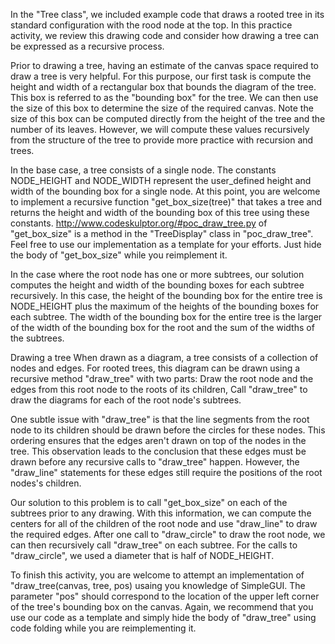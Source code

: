 In the "Tree class", we included example code that draws a rooted tree in its standard configuration with the rood node at the top. 
In this practice activity, we review this drawing code and consider how drawing a tree can be expressed as a recursive process.

Prior to drawing a tree, having an estimate of the canvas space required to draw a tree is very helpful. For this purpose, our 
first task is compute the height and width of a rectangular box that bounds the diagram of the tree. This box is referred to as 
the "bounding box" for the tree. We can then use the size of this box to determine the size of the required canvas. Note the size of 
this box can be computed directly from the height of the tree and the number of its leaves. However, we will compute these values
recursively from the structure of the tree to provide more practice with recursion and trees.

In the base case, a tree consists of a single node. The constants NODE_HEIGHT and NODE_WIDTH represent the user_defined height and width 
of the bounding box for a single node. At this point, you are welcome to implement a recursive function "get_box_size(tree)" that takes a tree 
and returns the height and width of the bounding box of this tree using these constants.  http://www.codeskulptor.org/#poc_draw_tree.py of "get_box_size" 
is a method in the "TreeDisplay" class in "poc_draw_tree". Feel free to use our implementation as a template for your efforts. Just hide the body of 
"get_box_size" while you reimplement it.

In the case where the root node has one or more subtrees, our solution computes the height and width of the bounding boxes for each subtree recursively.
In this case, the height of the bounding box for the entire tree is NODE_HEIGHT plus the maximum of the heights of the bounding boxes for each subtree.
The width of the bounding box for the entire tree is the larger of the width of the bounding box for the root and the sum of the widths of the subtrees.

Drawing a tree
When drawn as a diagram, a tree consists of a collection of nodes and edges. For rooted trees, this diagram can be drawn using a recursive method "draw_tree"
with two parts:
  Draw the root node and the edges from this root node to the roots of its children,
  Call "draw_tree" to draw the diagrams for each of the root node's subtrees.
 
One subtle issue with "draw_tree" is that the line segments from the root node to its children should be drawn before the circles for these nodes. 
This ordering ensures that the edges aren't drawn on top of the nodes in the tree. This observation leads to the conclusion that these edges must be 
drawn before any recursive calls to "draw_tree" happen. However, the "draw_line" statements for these edges still require the positions of the root nodes's 
children.

Our solution to this problem is to call "get_box_size" on each of the subtrees prior to any drawing. With this information, we can compute the centers for 
all of the children of the root node and use "draw_line" to draw the required edges. After one call to "draw_circle" to draw the root node, we can then recursively 
call "draw_tree" on each subtree. For the calls to "draw_circle", we used a diameter that is half of NODE_HEIGHT.

To finish this activity, you are welcome to attempt an implementation of "draw_tree(canvas, tree, pos) usaing you knowledge of SimpleGUI. The parameter "pos" 
should correspond to the location of the upper left corner of the tree's bounding box on the canvas. Again, we recommend that you use our code as a template and
simply hide the body of "draw_tree" using code folding while you are reimplementing it.
